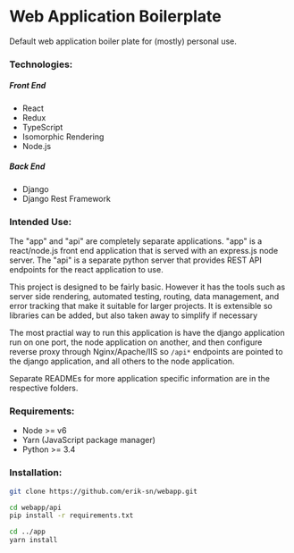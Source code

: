 # Web Application Boilerplate

Default web application boiler plate for (mostly) personal use.

### Technologies:

##### Front End
- React
- Redux
- TypeScript
- Isomorphic Rendering
- Node.js

##### Back End
- Django
- Django Rest Framework


### Intended Use:
The "app" and "api" are completely separate applications. "app" is a react/node.js front end application
that is served with an express.js node server. The "api" is a separate python server that provides
REST API endpoints for the react application to use.

This project is designed to be fairly basic. However it has the tools such as server side rendering, automated testing,
routing, data management, and error tracking that make it suitable for larger projects. It is extensible so libraries
can be added, but also taken away to simplify if necessary

The most practial way to run this application is have the django application run on one port, the node application on another,
and then configure reverse proxy through Nginx/Apache/IIS so `/api*` endpoints are pointed to the django application, and all
others to the node application.

Separate READMEs for more application specific information are in the respective folders.

### Requirements:
- Node >= v6
- Yarn (JavaScript package manager)
- Python >= 3.4


### Installation:
```bash
git clone https://github.com/erik-sn/webapp.git

cd webapp/api
pip install -r requirements.txt

cd ../app
yarn install
```
